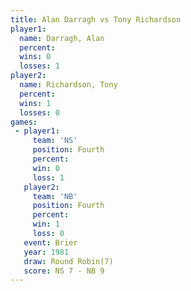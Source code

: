 ```yaml
---
title: Alan Darragh vs Tony Richardson
player1:                
  name: Darragh, Alan   
  percent:              
  wins: 0               
  losses: 1             
player2:                
  name: Richardson, Tony
  percent:              
  wins: 1               
  losses: 0             
games:
 - player1:          
     team: 'NS'      
     position: Fourth
     percent:        
     win: 0          
     loss: 1         
   player2:          
     team: 'NB'      
     position: Fourth
     percent:        
     win: 1          
     loss: 0         
   event: Brier        
   year: 1981          
   draw: Round Robin(7)
   score: NS 7 - NB 9  
---
```


